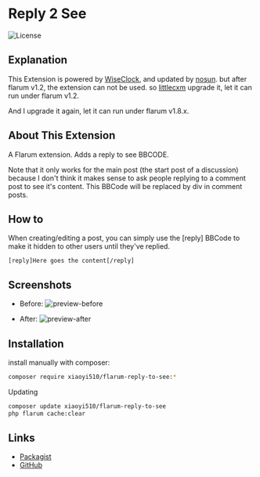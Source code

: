 # Reply 2 See

![License](https://img.shields.io/badge/license-MIT-blue.svg)

## Explanation

This Extension is powered by [WiseClock](https://github.com/WiseClock/flarum-ext-reply2see), and updated by [nosun](https://github.com/nosun/flarum-ext-reply2see). but after flarum v1.2, the extension can not be used. so [littlecxm](https://github.com/littlecxm/flarum-reply-to-see) upgrade it, let it can run under flarum v1.2.

And I upgrade it again, let it can run under flarum v1.8.x.

## About This Extension

A Flarum extension. Adds a reply to see BBCODE.

Note that it only works for the main post (the start post of a discussion) because I don't think it makes sense to ask people replying to a comment post to see it's content. This BBCode will be replaced by div in comment posts.

## How to

When creating/editing a post, you can simply use the [reply] BBCode to make it hidden to other users until they've replied.

```bbcode
[reply]Here goes the content[/reply]
```

## Screenshots

- Before:
  ![preview-before](.github/preview1.png)

- After:
  ![preview-after](.github/preview2.png)

## Installation

install manually with composer:

```bash
composer require xiaoyi510/flarum-reply-to-see:*
```

Updating

```bash
composer update xiaoyi510/flarum-reply-to-see
php flarum cache:clear
```

## Links

- [Packagist](https://packagist.org/packages/rehiy/flarum-reply-to-see)
- [GitHub](https://github.com/rehiy/flarum-reply-to-see)
